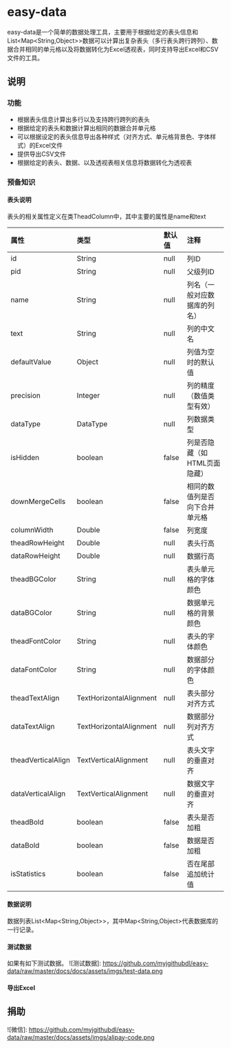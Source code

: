 easy-data
==========

easy-data是一个简单的数据处理工具，主要用于根据给定的表头信息和List<Map<String,Object>>数据可以计算出复杂表头（多行表头跨行跨列）、数据合并相同的单元格以及将数据转化为Excel透视表，同时支持导出Excel和CSV文件的工具。 

## 说明 
### 功能
* 根据表头信息计算出多行以及支持跨行跨列的表头
* 根据给定的表头和数据计算出相同的数据合并单元格
* 可以根据设定的表头信息导出各种样式（对齐方式、单元格背景色、字体样式）的Excel文件
* 提供导出CSV文件
* 根据给定的表头、数据、以及透视表相关信息将数据转化为透视表

### 预备知识
#### 表头说明
表头的相关属性定义在类TheadColumn中，其中主要的属性是name和text

|属性|类型|默认值|注释|
|:---|:---|:---|:---|
|id|String|null|列ID|
|pid|String|null|父级列ID|
|name|String|null|列名（一般对应数据库的列名）|
|text|String|null|列的中文名|
|defaultValue|Object|null|列值为空时的默认值|
|precision|Integer|null|列的精度（数值类型有效）|
|dataType|DataType|null|列数据类型|
|isHidden|boolean|false|列是否隐藏（如HTML页面隐藏）|
|downMergeCells|boolean|false|相同的数值列是否向下合并单元格|
|columnWidth|Double|false|列宽度|
|theadRowHeight|Double|null|表头行高|
|dataRowHeight|Double|null|数据行高|
|theadBGColor|String|null|表头单元格的字体颜色|
|dataBGColor|String|null|数据单元格的背景颜色|
|theadFontColor|String|null|表头的字体颜色|
|dataFontColor|String|null|数据部分的字体颜色|
|theadTextAlign|TextHorizontalAlignment|null|表头部分对齐方式|
|dataTextAlign|TextHorizontalAlignment|null|数据部分列对齐方式|
|theadVerticalAlign|TextVerticalAlignment|null|表头文字的垂直对齐|
|dataVerticalAlign|TextVerticalAlignment|null|数据文字的垂直对齐|
|theadBold|boolean|false|表头是否加粗|
|dataBold|boolean|false|数据是否加粗|
|isStatistics|boolean|false|否在尾部追加统计值|

#### 数据说明
数据列表List<Map<String,Object>>，其中Map<String,Object>代表数据库的一行记录。

#### 测试数据
如果有如下测试数据。
![测试数据]: https://github.com/myjgithubdl/easy-data/raw/master/docs/docs/assets/imgs/test-data.png


#### 导出Excel


## 捐助

![微信]: https://github.com/myjgithubdl/easy-data/raw/master/docs/assets/imgs/alipay-code.png
